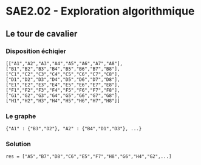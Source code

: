 # SAE2.02 - Exploration algorithmique
## Le tour de cavalier

### Disposition échiqier

    [["A1","A2","A3","A4","A5","A6","A7","A8"],
    ["B1","B2","B3","B4","B5","B6","B7","B8"],
    ["C1","C2","C3","C4","C5","C6","C7","C8"],
    ["D1","D2","D3","D4","D5","D6","D7","D8"],
    ["E1","E2","E3","E4","E5","E6","E7","E8"],
    ["F1","F2","F3","F4","F5","F6","F7","F8"],
    ["G1","G2","G3","G4","G5","G6","G7","G8"],
    ["H1","H2","H3","H4","H5","H6","H7","H8"]]

### Le graphe

    {"A1" : {"B3","D2"}, "A2" : {"B4","D1","D3"}, ...}

### Solution

    res = ["A5","B7","D8","C6","E5","F7","H8","G6","H4","G2",...]